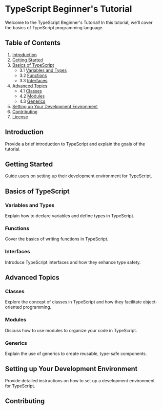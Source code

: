 # TypeScript Beginner's Tutorial

Welcome to the TypeScript Beginner's Tutorial! In this tutorial, we'll cover the basics of TypeScript programming language.

## Table of Contents

1. [Introduction](#introduction)
2. [Getting Started](#getting-started)
3. [Basics of TypeScript](#basics-of-typescript)
   - 3.1 [Variables and Types](#variables-and-types)
   - 3.2 [Functions](#functions)
   - 3.3 [Interfaces](#interfaces)
4. [Advanced Topics](#advanced-topics)
   - 4.1 [Classes](#classes)
   - 4.2 [Modules](#modules)
   - 4.3 [Generics](#generics)
5. [Setting up Your Development Environment](#setting-up-your-development-environment)
6. [Contributing](#contributing)
7. [License](#license)

## Introduction

Provide a brief introduction to TypeScript and explain the goals of the tutorial.

## Getting Started

Guide users on setting up their development environment for TypeScript.

## Basics of TypeScript

### Variables and Types

Explain how to declare variables and define types in TypeScript.

### Functions

Cover the basics of writing functions in TypeScript.

### Interfaces

Introduce TypeScript interfaces and how they enhance type safety.

## Advanced Topics

### Classes

Explore the concept of classes in TypeScript and how they facilitate object-oriented programming.

### Modules

Discuss how to use modules to organize your code in TypeScript.

### Generics

Explain the use of generics to create reusable, type-safe components.

## Setting up Your Development Environment

Provide detailed instructions on how to set up a development environment for TypeScript.

## Contributing
